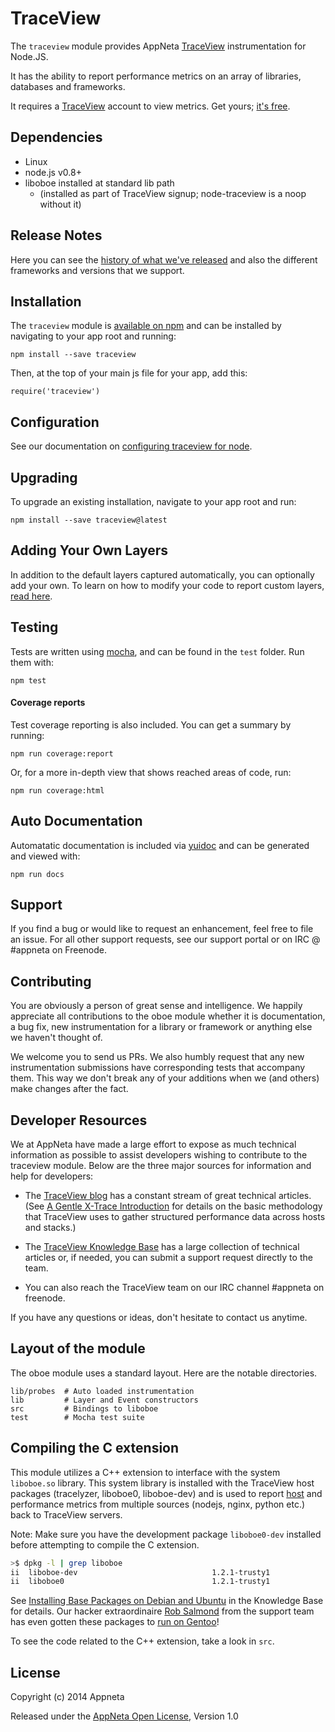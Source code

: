 # TraceView

The `traceview` module provides AppNeta [TraceView](http://www.appneta.com/application-performance-management/) instrumentation for Node.JS.

It has the ability to report performance metrics on an array of libraries,
databases and frameworks.

It requires a [TraceView](http://www.appneta.com/products/traceview/) account to
view metrics.  Get yours; [it's free](http://www.appneta.com/products/traceview/signup/index.html?Ref__c=20446).

## Dependencies

- Linux
- node.js v0.8+
- liboboe installed at standard lib path
    - (installed as part of TraceView signup; node-traceview is a noop without it)

## Release Notes

Here you can see the [history of what we've released](https://support.appneta.com/cloud/nodejs-instrumentation-release-notes) and also the different frameworks and versions that we support.

## Installation

The `traceview` module is [available on npm](http://npmjs.org/package/traceview) and can be installed by navigating to your app root and running:

```
npm install --save traceview
```

Then, at the top of your main js file for your app, add this:

```
require('traceview')
```

## Configuration

See our documentation on [configuring traceview for node](https://support.appneta.com/cloud/configuring-nodejs-instrumentation).

## Upgrading

To upgrade an existing installation, navigate to your app root and run:

```
npm install --save traceview@latest
```

## Adding Your Own Layers

In addition to the default layers captured automatically, you can optionally add your own. To learn on how to modify your code to report custom layers, [read here](https://docs.appneta.com/custom-nodejs-instrumentation).

## Testing

Tests are written using [mocha](http://npmjs.org/package/mocha), and can be
found in the `test` folder. Run them with:

```
npm test
```

#### Coverage reports

Test coverage reporting is also included. You can get a summary by running:

```
npm run coverage:report
```

Or, for a more in-depth view that shows reached areas of code, run:

```
npm run coverage:html
```

## Auto Documentation

Automatatic documentation is included via [yuidoc](http://yui.github.io/yuidoc/)
and can be generated and viewed with:

```
npm run docs
```

## Support

If you find a bug or would like to request an enhancement, feel free to file
an issue. For all other support requests, see our support portal or on
IRC @ #appneta on Freenode.

## Contributing

You are obviously a person of great sense and intelligence. We happily
appreciate all contributions to the oboe module whether it is documentation,
a bug fix, new instrumentation for a library or framework or anything else
we haven't thought of.

We welcome you to send us PRs. We also humbly request that any new
instrumentation submissions have corresponding tests that accompany
them. This way we don't break any of your additions when we (and others)
make changes after the fact.

## Developer Resources

We at AppNeta have made a large effort to expose as much technical information
as possible to assist developers wishing to contribute to the traceview module.
Below are the three major sources for information and help for developers:

* The [TraceView blog](http://www.appneta.com/blog) has a constant stream of
great technical articles.  (See [A Gentle X-Trace Introduction](http://www.appneta.com/blog/x-trace-introduction/)
for details on the basic methodology that TraceView uses to gather structured
performance data across hosts and stacks.)

* The [TraceView Knowledge Base](https://support.appneta.com/cloud/traceview)
has a large collection of technical articles or, if needed, you can submit a
support request directly to the team.

* You can also reach the TraceView team on our IRC channel #appneta on freenode.

If you have any questions or ideas, don't hesitate to contact us anytime.

## Layout of the module

The oboe module uses a standard layout.  Here are the notable directories.

```
lib/probes  # Auto loaded instrumentation
lib         # Layer and Event constructors
src         # Bindings to liboboe
test        # Mocha test suite
```

## Compiling the C extension

This module utilizes a C++ extension to interface with the system `liboboe.so`
library.  This system library is installed with the TraceView host packages
(tracelyzer, liboboe0, liboboe-dev) and is used to report
[host](http://www.appneta.com/blog/app-host-metrics/) and performance metrics
from multiple sources (nodejs, nginx, python etc.) back to TraceView servers.

Note: Make sure you have the development package `liboboe0-dev` installed
before attempting to compile the C extension.

```bash
>$ dpkg -l | grep liboboe
ii  liboboe-dev                              1.2.1-trusty1                       amd64        AppNeta TraceView common library -- development files
ii  liboboe0                                 1.2.1-trusty1                       amd64        AppNeta Traceview common library
```

See [Installing Base Packages on Debian and Ubuntu](https://support.appneta.com/cloud/installing-traceview)
in the Knowledge Base for details.  Our hacker extraordinaire
[Rob Salmond](https://github.com/rsalmond) from the support team has even
gotten these packages to [run on Gentoo](http://www.appneta.com/blog/unsupported-doesnt-work/)!

To see the code related to the C++ extension, take a look in `src`.

## License

Copyright (c) 2014 Appneta

Released under the [AppNeta Open License](http://www.appneta.com/appneta-license), Version 1.0
